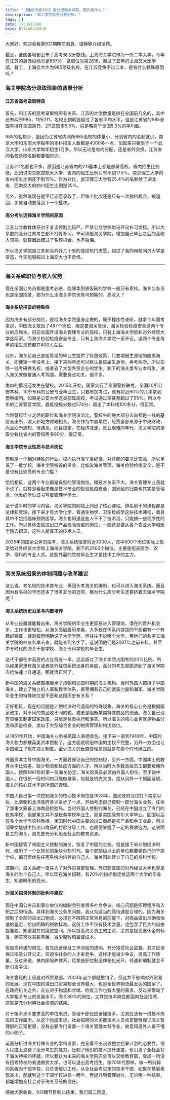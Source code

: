 ```yaml
---
title: "【睡前消息931】高分报海关学院，图的是什么？"
description: "海关学院高考分数分析。"
tags: []
date: 1753615388
bvid: BV1sW83zhEcB
---
```

大家好，欢迎收看第931期睡前消息。请静静介绍话题。

最近，全国各地都公布了高考录取分数线。上海海关学院作为一所二本大学，今年在江苏的最低投档分是657分，录取位次第2618，超过了去年的上海交大医学部。督工，上海交大作为985顶级名校，在江苏竞争不过二本，是有什么特殊原因吗？

### 海关学院高分录取现象的背景分析

#### 江苏省高考录取特质

首先，和江苏的高考录取特质有关系。江苏的大学数量是排在全国前几名的，其中还有两所985，11所211，名校比例明显超过了各省平均水平。但是江苏省的985录取率排在全国第15，211录取率5.5%，只是略高于全国5.3%的平均数。

985的名额少，是因为江苏省内两所985高校的体量小，分到省内的名额就少。南京大学和东南大学每年的本科招生人数都是4000多一点，加起来只相当于一个武汉大学。山东大学每年招生1万多。所以无论是省内分配，还是省外交换，江苏省的名校录取名额都要相对少。

江苏211名额也不多，原因是江苏省内的211基本上都是部属高校，省内招生比例低。比如说南京航空航天大学，省内的招生比例只有不到17.5%。南京理工大学的省内招生比例还不到15%。作为对比，武汉理工大学有25.4%的名额给了湖北省，西南交大的四川招生比例是25%。

另外，虽然说现在是平行志愿录取了，但每个批次还是只有一次投档机会，被退回，那就自动要落到下一个批次。

#### 高分考生选择海关学院的原因

江苏公立教育体系对于复读控制比较严，严禁公立学校附设开设补习学校。所以大多数的高分江苏考生都不打算补习，宁可填报海关学院，增加自己毕业之后的高收入预期。就算因此错过了名校机会，也不后悔。

所以海关学院是江苏和另外好几个省的成绩热门志愿，超过了我的母校同济大学是常态，今天能够超过上海交大也不奇怪。

---

### 海关系统职位与收入优势

现在全国公务员都是逢考必进，能够拿到铁饭碗的学校一般只有军校。海关公务员也是全国招录，那为什么读海关学院也有可预期的、高收入？

#### 海关系统招录的特殊性

因为海关有部分岗位，是给海关学院量身定做的，属于程序性垄断。就拿今年国考来说，中国海关放出了487个岗位，限定要海关管理、海关检验检疫安全这两个专业的应届生。目前全国开设海关管理专业的高校，只有上海海关学院和对外经贸大学这两家。而海关检验检疫安全专业，只有上海海关学院一家开设。这两个专业每年的招生规模都在400人左右。

此外，海关给自己直接管理的毕业生提供了优惠政策，只要填报生源地的直属海关，即便第一年没考上，接下来两年还可以默认是应届生身份，再考两次。所以扣除一批考研换名校，或者去了大型外贸企业的学生，剩下的海关类专业本科生，进入海关就像普通人考驾照，需要费点功夫，但不多。

类似的情况还发生在警校。2015年开始，国家实行了全国警校联考。全国20所公安本科、10所专科的公安专业毕业生，只要参加考试，就有将近90%的几率拿到警察编制。如果是公安大学这类部属高校，考试通过率甚至超过了95%。所以今年的江苏警官学院，最低投档分数也574分，超出了本科线100多分，很正常。

当然警校毕业之后的职位和海关学院没法比，警校生的绝大部分去向都是一线的基层派出所，收入和地方财政相关。海关作为中直单位，经费全部来源于中央财政，而且众所周知，待遇高，而且稳定。在经济减速，就业艰难的年代，海关学院的录取分数比省内的警校再多80分，很正常。

#### 海关学院专业性质与技术岗位

警察是一个相对特殊的行业，校内执行准军事纪律，对体能的要求比较高，所以单设了一批学校。海关学院特设的专业，比如说海关管理、海关检验检疫安全，是不是也有比较高的专业门槛？

恰恰相反，这两个专业都是典型的管理岗位，跟技术关系不大。海关管理专业我就不说了。就算是看起来像是技术专业的检验检疫安全，国家给的归类也其实是管理类。他发的学位证书写着管理学学士。

至于说平时的学习内容，海关学院的网站上列出了核心课程。排名前十的课程都是法律和管理，接下来才有大学化学、普通生物学、卫生检疫学这些技术课程，而且其中不包括临床预防医学。海关也知道这些人干不了技术活，只能搞一些程序性的工作。所以具体去做进出口产品检验检疫的岗位，一般还是要从各个农业大学和医学院去招录，这些人是真正的技术人员。

2025年的国家公务员招考，海关系统招录将近3000人，其中500个岗位实际上指定给对外经贸大学和上海海关学院。剩下的2500个岗位，主要是招录医学、农学、理科的专业人员。这些外面的院校毕业生才是技术工作的主力。

---

### 海关系统招录的体制问题与改革建议

这么说，考名校的技术类专业，再回头考海关的编制，也可以进入海关系统。而且因为有名校的学历还多了很多其他的选项，那为什么高分考生还要挤着去海关学院呢？

#### 海关系统历史沿革与内部培养

从专业设置就能看出来，海关学院的毕业生更容易进入管理岗，潜在的晋升机会多，工作也更轻松。从海关高层履历来看，大多数在体系内提拔的干部都有一个有趣的特征，就是履历明确说了大学学历，但往往不说哪个大学。用他们的名字去海关学院的校友名单去查，就能查到名字了。这说明他们是2007年之前专科，甚至中专时代的海关干部学校、海关专科学校的毕业生。

这代干部在中高层的占比将近一半，远远超过了海关学院占国考的20%比例。所以如果家里有海关或者是外经贸系统出身的亲戚，高分的考生就能选到了海关学院去抢快速上升通道，那就很正常了。

新中国的海关系统直接继承了清朝和民国时期的海关机构。当时外国人把持了中国海关，建立了独立的人事和教育体系，甚至拥有自己的武装力量和海军。海关学院毕业生的特殊地位是不是和这段历史有关系？

正好相反，现在的问题是计划经济时代遗留的特殊现象。海关的核心业务是根据国家政策，对不同的商品收不同的税，或者是阻断某类特殊商品的流通。海关自己没有资格去制定国家政策，只能是负责执行和落实。所以海关的核心业务就是物品分类和质量检查，类似于大型综合企业的物资管理和物流岗位。

从1861年开始，中国海关业务被英国人赫德承包。接下来一直到1949年，中国的海关权力都被英美资本控制了。这方面说明旧中国的主权不完整，另外一方面也让中国建立了现在海关制度。至少海关的垂直管理原则就是在那个时代确立的。

外国资本主导中国海关，一方面要保证自己的控制权，另外一方面，中国本土的教育水平比较差，缺少物流和检疫方面的人才。所以当时大多数高级员工都要雇佣外国人。按照1861年的第一份海关协定，海关验货员必须由外国人担任。至于说中国人，在很长一段时间内只能做录事，也就是机光文员。这从另外一个侧面证明，海关的核心技术不是所谓的管理。

中国人自己第一次控制海关的核心技术岗位是1928年，国民政府北伐打下南京以后，比清朝和北洋政府多少进步了一点，开始考虑自己控制一部分海关业务。任命了邹秉文筹备上海商品检验局。当时外国人控制的海关，已经在中国成立了专门的税务学校，但邹秉文并不是税务学校毕业生，而是美国康奈尔大学毕业。回国以后在多个大学当农科教授。民国时代中国主要的出口商品是农产品和手工业品，所以邹秉文能够主持出口商品的检验分级工作，也顺便掌握了一定的税收选力。这说明自主的海关，首先要充分利用全社会的教育资源。

新中国接管了帝国主义控制的海关，恢复了中国的主权。但是接下来计划经济时代，经历了一个比较长的条块分割时代。每个部部级以上的单位都要建自己的干部学校，都习惯优先任用系统内培养的自己人。海关因此建立了自己的专科学校。

这期间，海关系统一度并入了对外贸易部管理。外贸部直属的对外经贸大学也算是海关的半个自己人。所以现在海关招聘，有20%的指标指定给这两个大学的毕业生，知道畸形的高分。

#### 对海关招录体制的批判与建议

现在中国公务员和事业单位的编制会引发很多社会争议。核心问题是招聘程序和入职之后的待遇。具体到海关公务员问题，我认为适当的高待遇是合理的。因为海关控制了全部的进出口物流，必须在不阻碍正常贸易的前提下，对商品做出准确和快速的鉴定，给出明确的税收标准。这份工作不仅有技术含量，也包含了巨大的自由裁量权，知道潜在的腐败空间。所以提高海关员工的工资，尤其是提高退休金的标准，确实可以高薪养廉，减少腐败和监督成本。

但是高待遇的岗位，首先应该保证工作流程的透明，充分接受社会监督。其次应该保证招录公开公正，欢迎全社会的人才来竞争，这样才能减少争议，提高工作质量。反过来说，搞内部培养体系，给某些职位制造神秘化光环，待遇和编制就会不断引发争议。

海关曾经的上级是对外贸易部。2003年这个部就撤销了。但这并不影响对外贸易的发展。现在中国的进出口贸易额全世界最大，也是全世界物流最发达的国家了。在政府机关之外，企业对于物流和仓储、检疫工作也有大量的需求，反过来带动了大学相关专业的发展水平。海关80%的岗位，尤其是技术岗位都面向社会招聘，这就是充分利用社会资源的结果。

对于技术水平要求高的单位来说，管理干部也应该懂技术，尤其应该有一线技术岗位的工作履历。从这个角度来说，社会招聘的大多数技术人员肯定能够保证海关管理层的正常更替，没有必要专门设置一个海关管理本科专业，故意知道外人看不懂的小圈子。

前面分析过海关特殊专业的学科设置，完全看不出设置独立招录计划的必要性。很大程度上浪费了高分考生的能力，压制了他们的技术提升速度，也引发了全社会对于海关特权的怀疑。所以我认为未来的海关学院完全可以交给教育部，变成一所没有招考特权的普通商贸大学，也可以退出高考招生，像70年代那样，做一所纯粹的系统内干部学校，只负责培训工作。从全社会考进来的技术干部，如果在基层表现突出，那就到这个干部学校进修一两年，再提升到管理岗位。无论哪一种结果，都能增加全社会对于海关系统的信任。

感谢大家收看，931期节目到此结束，我们周二再见。

